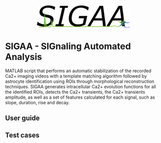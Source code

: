 
<p align="center">
<img src="logo.png" width="300">
</p>

# SIGAA - SIGnaling Automated Analysis 


MATLAB script that performs an automatic stabilization of the recorded Ca2+ imaging videos with a template matching algorithm followed by astrocyte identification using ROIs through morphological reconstruction techniques. SIGAA generates intracellular Ca2+ evolution functions for all the identified ROIs, detects the Ca2+ transients, the Ca2+ transients amplitude, as well as a set of features calculated for each signal, such as slope, duration, rise and decay.

## User guide

## Test cases
